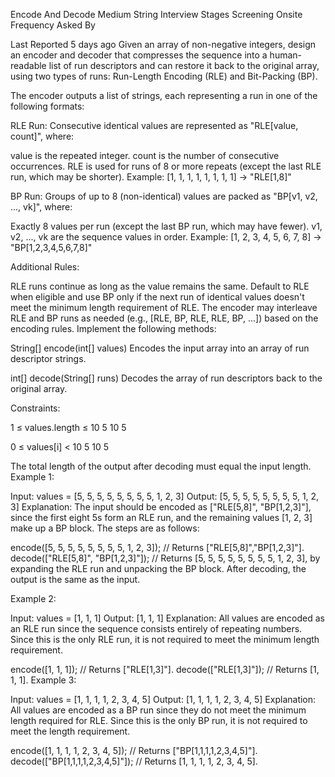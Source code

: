 Encode And Decode
Medium
String
Interview Stages
Screening
Onsite
Frequency
Asked By

Last Reported
5 days ago
Given an array of non-negative integers, design an encoder and decoder that compresses the sequence into a human-readable list of run descriptors and can restore it back to the original array, using two types of runs: Run-Length Encoding (RLE) and Bit-Packing (BP).

The encoder outputs a list of strings, each representing a run in one of the following formats:

RLE Run: Consecutive identical values are represented as "RLE[value, count]", where:

value is the repeated integer.
count is the number of consecutive occurrences.
RLE is used for runs of 8 or more repeats (except the last RLE run, which may be shorter).
Example: [1, 1, 1, 1, 1, 1, 1, 1] → "RLE[1,8]"

BP Run: Groups of up to 8 (non-identical) values are packed as "BP[v1, v2, ..., vk]", where:

Exactly 8 values per run (except the last BP run, which may have fewer).
v1, v2, ..., vk are the sequence values in order.
Example: [1, 2, 3, 4, 5, 6, 7, 8] → "BP[1,2,3,4,5,6,7,8]"

Additional Rules:

RLE runs continue as long as the value remains the same.
Default to RLE when eligible and use BP only if the next run of identical values doesn't meet the minimum length requirement of RLE.
The encoder may interleave RLE and BP runs as needed (e.g., [RLE, BP, RLE, RLE, BP, ...]) based on the encoding rules.
Implement the following methods:

String[] encode(int[] values) Encodes the input array into an array of run descriptor strings.

int[] decode(String[] runs) Decodes the array of run descriptors back to the original array.

Constraints:

1 ≤ values.length ≤ 
10
5
10 
5
 
0 ≤ values[i] < 
10
5
10 
5
 
The total length of the output after decoding must equal the input length.
Example 1:

Input: values = [5, 5, 5, 5, 5, 5, 5, 5, 1, 2, 3]
Output: [5, 5, 5, 5, 5, 5, 5, 5, 1, 2, 3]
Explanation: The input should be encoded as ["RLE[5,8]", "BP[1,2,3]"], since the first eight 5s form an RLE run, and the remaining values [1, 2, 3] make up a BP block. The steps are as follows:

encode([5, 5, 5, 5, 5, 5, 5, 5, 1, 2, 3]); // Returns ["RLE[5,8]","BP[1,2,3]"].
decode(["RLE[5,8]", "BP[1,2,3]"]); // Returns [5, 5, 5, 5, 5, 5, 5, 5, 1, 2, 3], by expanding the RLE run and unpacking the BP block.
After decoding, the output is the same as the input.

Example 2:

Input: values = [1, 1, 1]
Output: [1, 1, 1]
Explanation: All values are encoded as an RLE run since the sequence consists entirely of repeating numbers. Since this is the only RLE run, it is not required to meet the minimum length requirement.

encode([1, 1, 1]); // Returns ["RLE[1,3]"].
decode(["RLE[1,3]"]); // Returns [1, 1, 1].
Example 3:

Input: values = [1, 1, 1, 1, 2, 3, 4, 5]
Output: [1, 1, 1, 1, 2, 3, 4, 5]
Explanation: All values are encoded as a BP run since they do not meet the minimum length required for RLE. Since this is the only BP run, it is not required to meet the length requirement.

encode([1, 1, 1, 1, 2, 3, 4, 5]); // Returns ["BP[1,1,1,1,2,3,4,5]"].
decode(["BP[1,1,1,1,2,3,4,5]"]); // Returns [1, 1, 1, 1, 2, 3, 4, 5].
